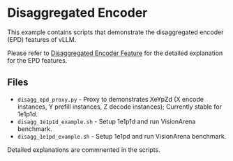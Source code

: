 # Disaggregated Encoder

This example contains scripts that demonstrate the disaggregated encoder (EPD) features of vLLM.

Please refer to [Disaggregated Encoder Feature](../../../docs/features/disagg_encoder.md) for the detailed explanation for the EPD features.

## Files

- `disagg_epd_proxy.py` - Proxy to demonstrates XeYpZd (X encode instances, Y prefill instances, Z decode instances); Currently stable for 1e1p1d.
- `disagg_1e1p1d_example.sh` - Setup 1e1p1d and run VisionArena benchmark.
- `disagg_1e1pd_example.sh` - Setup 1e1pd and run VisionArena benchmark.

Detailed explanations are commnented in the scripts. 
